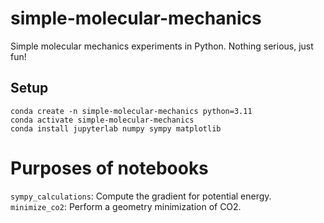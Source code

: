 # simple-molecular-mechanics
Simple molecular mechanics experiments in Python. Nothing serious, just fun!

## Setup

```
conda create -n simple-molecular-mechanics python=3.11
conda activate simple-molecular-mechanics
conda install jupyterlab numpy sympy matplotlib
```

# Purposes of notebooks

`sympy_calculations`: Compute the gradient for potential energy.
`minimize_co2`: Perform a geometry minimization of CO2.
